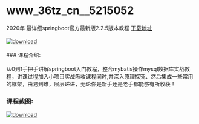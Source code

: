# www_36tz_cn__5215052
2020年 最详细springboot官方最新版2.2.5版本教程
[下载地址](http://www.36tz.cn/article/5215052 "下载地址")
<br/></br>[![download](http://36tz.cn/muke_img/2020_08_2-69.png "下载地址")](http://www.36tz.cn/article/5215052 "下载地址")
<br/></br>### 课程介绍:<br/></br>从0到1手把手讲解springboot入门教程，整合mybatis操作mysql数据库实战教程，讲课过程加入小项目实战吸收课程同时,并深入原理探究、然后集成一些常用的框架，由易到难，层层递进，无论你是新手还是老手都能够有所收获！

### 课程截图:
[![download](http://36tz.cn/muke_img/2020_08_1-74.png "下载地址")](http://www.36tz.cn/article/5215052 "下载地址")
